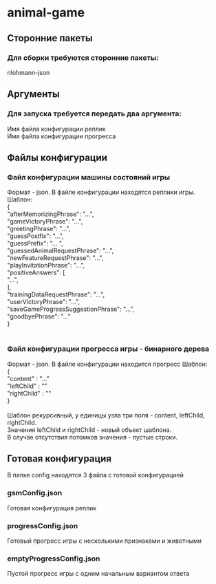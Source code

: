 # animal-game

<h2>Сторонние пакеты</h2>
<h3>Для сборки требуются сторонние пакеты:</h3>
nlohmann-json

<h2>Аргументы</h2>
<h3>Для запуска требуется передать два аргумента:</h3>
Имя файла конфигурации реплик<br>
Имя файла конфигурации прогресса<br>

<h2>Файлы конфигурации</h2>
<h3>Файл конфигурации машины состояний игры</h3>
Формат - json. В файле конфигурации находятся реплики игры.<br>
Шаблон:<br>
{<br>
<t></t>"afterMemorizingPhrase": "...",<br>
  "gameVictoryPhrase": "...",<br>
  "greetingPhrase": "...",<br>
  "guessPostfix": "...",<br>
  "guessPrefix": "... ",<br>
  "guessedAnimalRequestPhrase": "...",<br>
  "newFeatureRequestPhrase": "...",<br>
  "playInvitationPhrase": "...",<br>
  "positiveAnswers": [<br>
    "...",<br>
  ],<br>
  "trainingDataRequestPhrase": "...",<br>
  "userVictoryPhrase": "...",<br>
  "saveGameProgressSuggestionPhrase": "...",<br>
  "goodbyePhrase": "..."<br>
}<br>
<br>
<h3>Файл конфигурации прогресса игры - бинарного дерева</h3>
Формат - json. В файле конфигурации находится прогресс
Шаблон:<br>
{<br>
  "content" : "..."<br>
  "leftChild" : ""<br>
  "rightChild" : ""<br>
}<br>
<br>
Шаблон рекурсивный, у единицы узла три поля - content, leftChild, rightChild.<br>
Значения leftChild и rightChild - новый объект шаблона.<br>
В случае отсутствия потомков значения - пустые строки.<br>

<h2>Готовая конфигурация</h2>
В папке config находятся 3 файла с готовой конфигурацией

<h3>gsmConfig.json</h3>
Готовая конфигурация реплик
<h3>progressConfig.json</h3>
Готовый прогресс игры с несколькими признаками и животными
<h3>emptyProgressConfig.json</h3>

Пустой прогресс игры с одним начальным вариантом ответа
